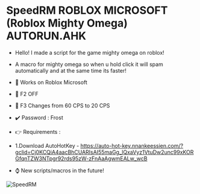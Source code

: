 # SpeedRM ROBLOX MICROSOFT (Roblox Mighty Omega) AUTORUN.AHK

* Hello! I made a script for the game mighty omega on roblox!

* A macro for mighty omega so when u hold click it will spam automatically and at the same time its faster!

* 👀 Works on Roblox Microsoft
* 👀 F2 OFF
* 👀 F3 Changes from 60 CPS to 20 CPS

* ✔️ Password : Frost

* 👉 Requirements : 

* 1.Download AutoHotKey - https://auto-hot-key.nnankeessien.com/?gclid=Cj0KCQiA4aacBhCUARIsAI55maGg_lQxaVyz1VtuDw2unc99xKORGfqnTZW3NTpgr92rds95zW-zFnAaAgwmEALw_wcB

* ⌚️ New scripts/macros in the future!

![SpeedRM](https://cdn.discordapp.com/attachments/805554377745235974/1119637923420196945/SPEEDRM.png)
